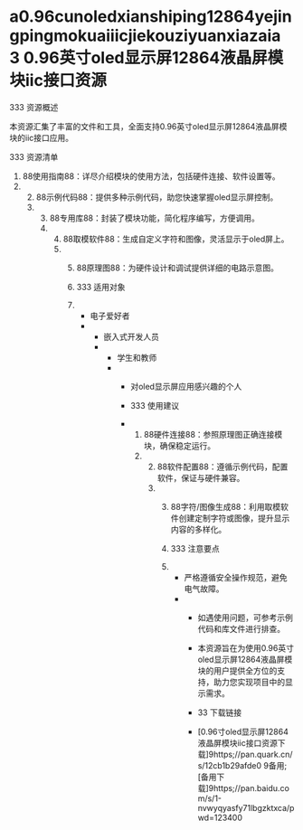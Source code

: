 # a0.96cunoledxianshiping12864yejingpingmokuaiiicjiekouziyuanxiazaia 3 0.96英寸oled显示屏12864液晶屏模块iic接口资源

333 资源概述

本资源汇集了丰富的文件和工具，全面支持0.96英寸oled显示屏12864液晶屏模块的iic接口应用。

333 资源清单

1. 88使用指南88：详尽介绍模块的使用方法，包括硬件连接、软件设置等。
2. 2. 88示例代码88：提供多种示例代码，助您快速掌握oled显示屏控制。
   3. 3. 88专用库88：封装了模块功能，简化程序编写，方便调用。
      4. 4. 88取模软件88：生成自定义字符和图像，灵活显示于oled屏上。
         5. 5. 88原理图88：为硬件设计和调试提供详细的电路示意图。
           
            6. 333 适用对象
           
            7. - 电子爱好者
               - - 嵌入式开发人员
                 - - 学生和教师
                   - - 对oled显示屏应用感兴趣的个人
                    
                     - 333 使用建议
                    
                     - 1. 88硬件连接88：参照原理图正确连接模块，确保稳定运行。
                       2. 2. 88软件配置88：遵循示例代码，配置软件，保证与硬件兼容。
                          3. 3. 88字符/图像生成88：利用取模软件创建定制字符或图像，提升显示内容的多样化。
                            
                             4. 333 注意要点
                            
                             5. - 严格遵循安全操作规范，避免电气故障。
                                - - 如遇使用问题，可参考示例代码和库文件进行排查。
                                 
                                  - 本资源旨在为使用0.96英寸oled显示屏12864液晶屏模块的用户提供全方位的支持，助力您实现项目中的显示需求。
                                 
                                  - 33 下载链接
                                  - [0.96寸oled显示屏12864液晶屏模块iic接口资源下载]9https;//pan.quark.cn/s/12cb1b29afde0 9备用; [备用下载]9https;//pan.baidu.com/s/1-nvwyqyasfy71lbgzktxca/pwd=123400
